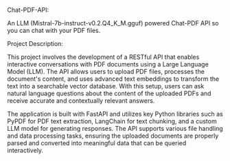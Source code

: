 Chat-PDF-API:

An LLM (Mistral-7b-instruct-v0.2.Q4_K_M.gguf) powered Chat-PDF API so you can chat with your PDF files.

Project Description:

This project involves the development of a RESTful API that enables interactive conversations with PDF documents using a Large Language Model (LLM). The API allows users to upload PDF files, processes the document's content, and uses advanced text embeddings to transform the text into a searchable vector database. With this setup, users can ask natural language questions about the content of the uploaded PDFs and receive accurate and contextually relevant answers.

The application is built with FastAPI and utilizes key Python libraries such as PyPDF for PDF text extraction, LangChain for text chunking, and a custom LLM model for generating responses. The API supports various file handling and data processing tasks, ensuring the uploaded documents are properly parsed and converted into meaningful data that can be queried interactively.
